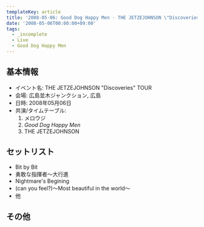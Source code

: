```yaml
---
templateKey: article
title: '2008-05-06: Good Dog Happy Men - THE JETZEJOHNSON \"Discoveries\" TOUR at 広島並木ジャンクション'
date: '2008-05-06T00:00:00+09:00'
tags:
  - _incomplete
  - Live
  - Good Dog Happy Men
---
```

## 基本情報

* イベント名: THE JETZEJOHNSON "Discoveries" TOUR
* 会場: 広島並木ジャンクション, 広島
* 日時: 2008年05月06日
* 共演/タイムテーブル:
  1. メロウジ
  1. *Good Dog Happy Men*
  1. THE JETZEJOHNSON

## セットリスト

* Bit by Bit
* 勇敢な指揮者～大行進
* Nightmare's Begining
* (can you feel?)～Most beautiful in the world～
* 他

## その他

